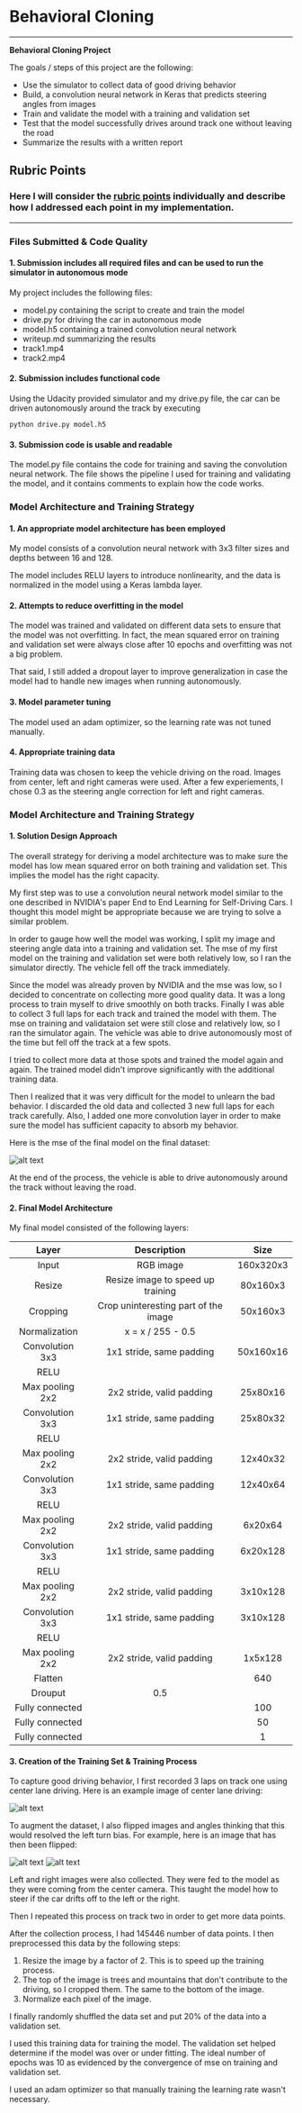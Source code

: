 # **Behavioral Cloning** 
---

**Behavioral Cloning Project**

The goals / steps of this project are the following:
* Use the simulator to collect data of good driving behavior
* Build, a convolution neural network in Keras that predicts steering angles from images
* Train and validate the model with a training and validation set
* Test that the model successfully drives around track one without leaving the road
* Summarize the results with a written report


[//]: # (Image References)

[image1]: ./writeup/mse_on_new_data.png "mse"
[image2]: ./writeup/center_2017_09_11_14_22_47_721.jpg "center lane"
[image3]: ./writeup/center_2017_09_11_14_24_38_649.jpg "original"
[image4]: ./writeup/center_2017_09_11_14_24_38_649_flipped.jpg "flipped"

## Rubric Points
### Here I will consider the [rubric points](https://review.udacity.com/#!/rubrics/432/view) individually and describe how I addressed each point in my implementation.  

---
### Files Submitted & Code Quality

#### 1. Submission includes all required files and can be used to run the simulator in autonomous mode

My project includes the following files:
* model.py containing the script to create and train the model
* drive.py for driving the car in autonomous mode
* model.h5 containing a trained convolution neural network 
* writeup.md summarizing the results
* track1.mp4
* track2.mp4

#### 2. Submission includes functional code
Using the Udacity provided simulator and my drive.py file, the car can be driven autonomously around the track by executing 
```
python drive.py model.h5
```

#### 3. Submission code is usable and readable

The model.py file contains the code for training and saving the convolution neural network. The file shows the pipeline I used for training and validating the model, and it contains comments to explain how the code works.

### Model Architecture and Training Strategy

#### 1. An appropriate model architecture has been employed

My model consists of a convolution neural network with 3x3 filter sizes and depths between 16 and 128.

The model includes RELU layers to introduce nonlinearity, and the data is normalized in the model using a Keras lambda layer.

#### 2. Attempts to reduce overfitting in the model

The model was trained and validated on different data sets to ensure that the model was not overfitting. In fact, the mean squared error on training and validation set were always close after 10 epochs and overfitting was not a big problem.

That said, I still added a dropout layer to improve generalization in case the model had to handle new images when running autonomously.

#### 3. Model parameter tuning

The model used an adam optimizer, so the learning rate was not tuned manually.

#### 4. Appropriate training data

Training data was chosen to keep the vehicle driving on the road. Images from center, left and right cameras were used. After a few experiements, I chose 0.3 as the steering angle correction for left and right cameras.

### Model Architecture and Training Strategy

#### 1. Solution Design Approach

The overall strategy for deriving a model architecture was to make sure the model has low mean squared error on both training and validation set. This implies the model has the right capacity.

My first step was to use a convolution neural network model similar to the one described in NVIDIA's paper End to End Learning for Self-Driving Cars. I thought this model might be appropriate because we are trying to solve a similar problem.

In order to gauge how well the model was working, I split my image and steering angle data into a training and validation set. The mse of my first model on the training and validation set were both relatively low, so I ran the simulator directly. The vehicle fell off the track immediately.

Since the model was already proven by NVIDIA and the mse was low, so I decided to concentrate on collecting more good quality data. It was a long process to train myself to drive smoothly on both tracks. Finally I was able to collect 3 full laps for each track and trained the model with them. The mse on training and validataion set were still close and relatively low, so I ran the simulator again. The vehicle was able to drive autonomously most of the time but fell off the track at a few spots.

I tried to collect more data at those spots and trained the model again and again. The trained model didn't improve significantly with the additional training data.

Then I realized that it was very difficult for the model to unlearn the bad behavior. I discarded the old data and collected 3 new full laps for each track carefully. Also, I added one more convolution layer in order to make sure the model has sufficient capacity to absorb my behavior.

Here is the mse of the final model on the final dataset:

![alt text][image1]

At the end of the process, the vehicle is able to drive autonomously around the track without leaving the road.

#### 2. Final Model Architecture

My final model consisted of the following layers:

| Layer           | Description                          | Size      |
|:---------------:|:------------------------------------:|:---------:|
| Input           | RGB image                            | 160x320x3 |
| Resize          | Resize image to speed up training    | 80x160x3  |
| Cropping        | Crop uninteresting part of the image | 50x160x3  |
| Normalization   | x = x / 255 - 0.5                    |           |
| Convolution 3x3 | 1x1 stride, same padding             | 50x160x16 |
| RELU            |                                      |           |
| Max pooling 2x2 | 2x2 stride, valid padding            | 25x80x16  |
| Convolution 3x3 | 1x1 stride, same padding             | 25x80x32  |
| RELU            |                                      |           |
| Max pooling 2x2 | 2x2 stride, valid padding            | 12x40x32  |
| Convolution 3x3 | 1x1 stride, same padding             | 12x40x64  |
| RELU            |                                      |           |
| Max pooling 2x2 | 2x2 stride, valid padding            | 6x20x64   |
| Convolution 3x3 | 1x1 stride, same padding             | 6x20x128  |
| RELU            |                                      |           |
| Max pooling 2x2 | 2x2 stride, valid padding            | 3x10x128  |
| Convolution 3x3 | 1x1 stride, same padding             | 3x10x128  |
| RELU            |                                      |           |
| Max pooling 2x2 | 2x2 stride, valid padding            | 1x5x128   |
| Flatten         |                                      | 640       |
| Drouput         | 0.5                                  |           |
| Fully connected |                                      | 100       |
| Fully connected |                                      | 50        |
| Fully connected |                                      | 1         |

#### 3. Creation of the Training Set & Training Process

To capture good driving behavior, I first recorded 3 laps on track one using center lane driving. Here is an example image of center lane driving:

![alt text][image2]

To augment the dataset, I also flipped images and angles thinking that this would resolved the left turn bias. For example, here is an image that has then been flipped:

![alt text][image3]
![alt text][image4]

Left and right images were also collected. They were fed to the model as they were coming from the center camera. This taught the model how to steer if the car drifts off to the left or the right.

Then I repeated this process on track two in order to get more data points.

After the collection process, I had 145446 number of data points. I then preprocessed this data by the following steps:

1. Resize the image by a factor of 2. This is to speed up the training process.
2. The top of the image is trees and mountains that don't contribute to the driving, so I cropped them. The same to the bottom of the image.
3. Normalize each pixel of the image.

I finally randomly shuffled the data set and put 20% of the data into a validation set. 

I used this training data for training the model. The validation set helped determine if the model was over or under fitting. The ideal number of epochs was 10 as evidenced by the convergence of mse on training and validation set.

I used an adam optimizer so that manually training the learning rate wasn't necessary.
